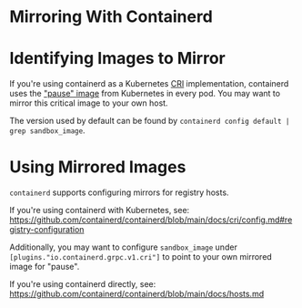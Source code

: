 # Mirroring With Containerd

# Identifying Images to Mirror

If you're using containerd as a Kubernetes [CRI] implementation, containerd
uses the ["pause" image][pause] from Kubernetes in every pod.
You may want to mirror this critical image to your own host.

The version used by default can be found by `containerd config default | grep sandbox_image`.

# Using Mirrored Images

`containerd` supports configuring mirrors for registry hosts.

If you're using containerd with Kubernetes, see:
https://github.com/containerd/containerd/blob/main/docs/cri/config.md#registry-configuration

Additionally, you may want to configure `sandbox_image` under `[plugins."io.containerd.grpc.v1.cri"]`
to point to your own mirrored image for "pause".

If you're using containerd directly, see:
https://github.com/containerd/containerd/blob/main/docs/hosts.md


[pause]: https://www.ianlewis.org/en/almighty-pause-container
[CRI]: https://kubernetes.io/docs/concepts/architecture/cri/
